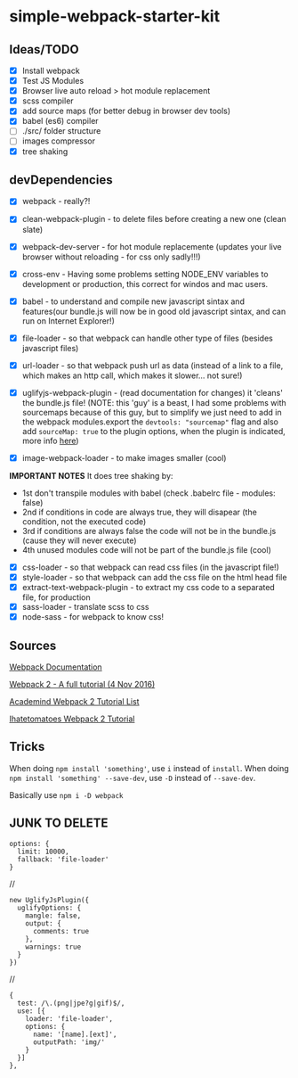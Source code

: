 # simple-webpack-starter-kit

## Ideas/TODO

- [x] Install webpack
- [x] Test JS Modules
- [x] Browser live auto reload > hot module replacement
- [x] scss compiler
- [x] add source maps (for better debug in browser dev tools)
- [x] babel (es6) compiler
- [ ] ./src/ folder structure
- [ ] images compressor
- [x] tree shaking
## devDependencies
- [x] webpack - really?!
- [x] clean-webpack-plugin - to delete files before creating a new one (clean slate)
- [x] webpack-dev-server - for hot module replacemente (updates your live browser without reloading - for css only sadly!!!)
- [x] cross-env - Having some problems setting NODE_ENV variables to development or production, this correct for windos and mac users.
- [x] babel - to understand and compile new javascript sintax and features(our bundle.js will now be in good old javascript sintax, and can run on Internet Explorer!)
- [x] file-loader - so that webpack can handle other type of files (besides javascript files)
- [x] url-loader - so that webpack push url as data (instead of a link to a file, which makes an http call, which makes it slower... not sure!)
- [x] uglifyjs-webpack-plugin - (read documentation for changes) it 'cleans' the bundle.js file! (NOTE: this 'guy' is a beast, I had some problems with sourcemaps because of this guy, but to simplify we just need to add in the webpack modules.export the `devtools: "sourcemap"` flag and also add `sourceMap: true` to the plugin options, when the plugin is indicated, more info [here](https://github.com/webpack/webpack/issues/2704))
- [x] image-webpack-loader - to make images smaller (cool)


**IMPORTANT NOTES**
It does tree shaking by:
- 1st don't transpile modules with babel (check .babelrc file - modules: false)
- 2nd if conditions in code are always true, they will disapear (the condition, not the executed code)
- 3rd if conditions are always false the code will not be in the bundle.js (cause they will never execute)
- 4th unused modules code will not be part of the bundle.js file (cool)
- [x] css-loader - so that webpack can read css files (in the javascript file!)
- [x] style-loader - so that webpack can add the css file on the html head file
- [x] extract-text-webpack-plugin - to extract my css code to a separated file, for production
- [x] sass-loader - translate scss to css
- [x] node-sass - for webpack to know css!

## Sources
[Webpack Documentation](https://webpack.js.org/concepts/)

[Webpack 2 - A full tutorial (4 Nov 2016)](https://www.youtube.com/watch?v=eWmkBNBTbMM&t=2323s)

[Academind Webpack 2 Tutorial List](https://www.youtube.com/watch?v=GU-2T7k9NfI&list=PL55RiY5tL51rcCnrOrZixuOsZhAHHy6os)

[Ihatetomatoes Webpack 2 Tutorial](https://www.youtube.com/watch?v=JdGnYNtuEtE&list=PLkEZWD8wbltnRp6nRR8kv97RbpcUdNawY)


## Tricks
When doing `npm install 'something'`, use `i` instead of `install`.
When doing `npm install 'something' --save-dev`, use `-D` instead of `--save-dev`.

Basically use `npm i -D webpack`



## JUNK TO DELETE

    options: {
      limit: 10000,
      fallback: 'file-loader'
    }

//

    new UglifyJsPlugin({
      uglifyOptions: {
        mangle: false,
        output: {
          comments: true
        },
        warnings: true
      }
    })

//

    {
      test: /\.(png|jpe?g|gif)$/,
      use: [{
        loader: 'file-loader',
        options: {
          name: '[name].[ext]',
          outputPath: 'img/'
        }
      }]
    },
